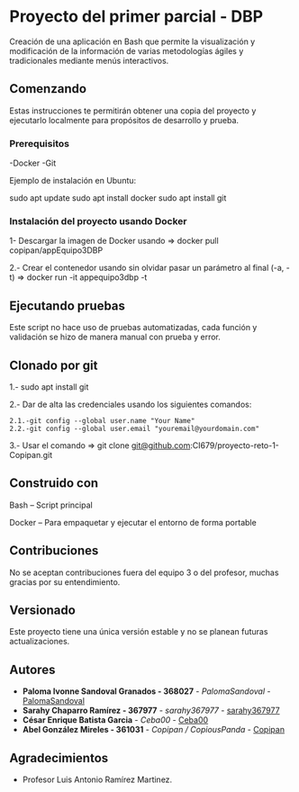 # Proyecto del primer parcial - DBP

Creación de una aplicación en Bash que permite la visualización y modificación de la información de varias metodologías ágiles y tradicionales mediante menús interactivos.

## Comenzando

Estas instrucciones te permitirán obtener una copia del proyecto y ejecutarlo localmente para propósitos de desarrollo y prueba.

### Prerequisitos

-Docker
-Git

Ejemplo de instalación en Ubuntu:

sudo apt update
sudo apt install docker
sudo apt install git


### Instalación del proyecto usando Docker

1- Descargar la imagen de Docker usando => docker pull copipan/appEquipo3DBP

2.- Crear el contenedor usando sin olvidar pasar un parámetro al final (-a, -t) => docker run -it appequipo3dbp -t


## Ejecutando pruebas

Este script no hace uso de pruebas automatizadas, cada función y validación se hizo de manera manual con prueba y error. 


## Clonado por git

1.- sudo apt install git

2.- Dar de alta las credenciales usando los siguientes comandos:

    2.1.-git config --global user.name "Your Name"
    2.2.-git config --global user.email "youremail@yourdomain.com"

3.- Usar el comando => git clone git@github.com:CI679/proyecto-reto-1-Copipan.git

## Construido con

Bash – Script principal

Docker – Para empaquetar y ejecutar el entorno de forma portable

## Contribuciones

No se aceptan contribuciones fuera del equipo 3 o del profesor, muchas gracias por su entendimiento.

## Versionado

Este proyecto tiene una única versión estable y no se planean futuras actualizaciones.

## Autores

* **Paloma Ivonne Sandoval Granados - 368027** - *PalomaSandoval* - [PalomaSandoval](https://github.com/PalomaSandoval)
* **Sarahy Chaparro Ramírez - 367977** - *sarahy367977* - [sarahy367977](https://github.com/sarahy367977)
* **César Enrique Batista Garcia** - *Ceba00* - [Ceba00](https://github.com/Ceba00)
* **Abel González Mireles - 361031** - *Copipan / CopiousPanda* - [Copipan](https://github.com/Copipan)

## Agradecimientos

* Profesor Luis Antonio Ramírez Martinez.